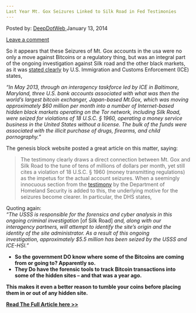 ```yaml
---
Last Year Mt. Gox Seizures Linked to Silk Road in Fed Testimonies
---
```

<article class="post-listing post-3436 post type-post status-publish format-standard has-post-thumbnail hentry category-deepdot-news tag-fed tag-gox tag-linked tag-mt tag-road tag-seizures tag-silk tag-testimonies tag-year">
<div class="post-inner">
<span>Posted by: <a href="https://www.deepdotweb.com/author/admin/" title="">DeepDotWeb </a></span>
<span>January 13, 2014</span>

<span><a href="https://www.deepdotweb.com/2014/01/13/last-year-mt-gox-seizures-linked-to-silk-road-in-fed-testimonies/#respond">Leave a comment</a></span>


<p dir="ltr">So it appears that these Seizures of Mt. Gox accounts in the usa were no only a move against Bitcoins or a regulatory thing, but was an integral part of the ongoing investigation against Silk road and the other black markets, as it was <a href="https://www.dhs.gov/news/2013/11/18/ice-statement-record-senate-committee-homeland-security-and-governmental-affairs" target="_blank">stated clearly</a> by U.S. Immigration and Customs Enforcement (ICE) states,</p>
<p><em>“In May 2013, through an interagency taskforce led by ICE in Baltimore, Maryland, three U.S. bank accounts associated with what was then the world’s largest bitcoin exchanger, Japan-based Mt.Gox, which was moving approximately $60 million per month into a number of Internet-based hidden black markets operating on the Tor network, including Silk Road, were seized for violations of 18 U.S.C. § 1960, operating a money service business in the United States without a license. The bulk of the funds were associated with the illicit purchase of drugs, firearms, and child pornography.”</em></p>
<p>The genesis block website posted a great article on this matter, saying:</p>
<blockquote><p>The testimony clearly draws a direct connection between Mt. Gox and Silk Road to the tune of tens of millions of dollars per month, yet still cites a violation of 18 U.S.C. § 1960 (money transmitting regulations) as the impetus for the actual account seizures. When a seemingly innocuous section from the <a href="http://www.scribd.com/doc/184579094/Virtual-Currency-Response-LettersFederal-Agencies-Respond-to-Homeland-Security-Committee-Questions-on-Digital-Currencies" target="_blank">testimony</a> by the Department of Homeland Security is added to this, the underlying motive for the seizures become clearer. In particular, the DHS states,</p></blockquote>
<p>Quoting again:<br/>
<em>“The USSS is responsible for the forensics and cyber analysis in this ongoing criminal investigation </em>[of Silk Road]<em> and, along with our interagency partners, will attempt to identify the site’s origin and the identity of the site administrator. As a result of this ongoing investigation, approximately $5.5 million has been seized by the USSS and ICE-HSI.”</em></p>
<ul>
<li><strong>So the government DO know where some of the Bitcoins are coming from or going to? Apparently so. </strong></li>
<li><strong>They Do have the forensic tools to track Bitcoin transactions into some of the hidden sites &#8211; and that was a year ago.</strong></li>
</ul>
<p><strong>This makes it even a better reason to tumble your coins before placing them in or out of any hidden site.</strong></p>
<p><strong><a href="http://thegenesisblock.com/mt-gox-seizures-linked-silk-road-fed-testimonies/" target="_blank">Read The Full Article here &gt;&gt;</a></strong></p>
</div>

<span style="display:none" class="updated">2014-01-13</span>
<div style="display:none" class="vcard author" itemprop="author" itemscope itemtype="http://schema.org/Person"><strong class="fn" itemprop="name">